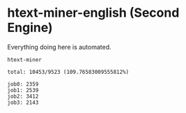 # htext-miner-english (Second Engine)

Everything doing here is automated.

```
htext-miner

total: 10453/9523 (109.76583009555812%)

job0: 2359
job1: 2539
job2: 3412
job3: 2143
```